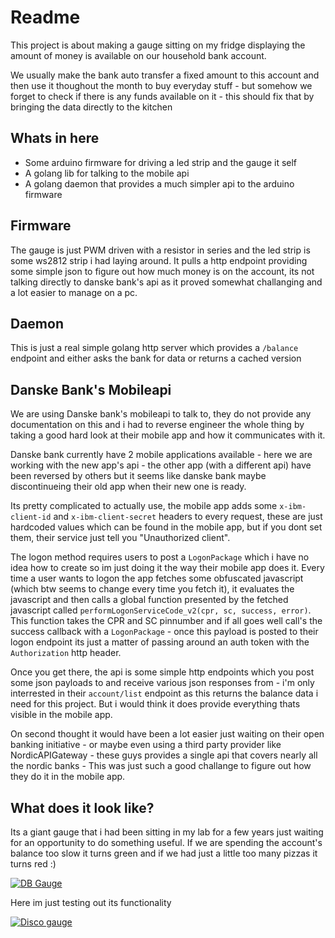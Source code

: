 # Readme

This project is about making a gauge sitting on my fridge displaying the amount of money is available on our household bank account.

We usually make the bank auto transfer a fixed amount to this account and then use it thoughout the month to buy everyday stuff - but somehow we forget to check if there is any funds available on it - this should fix that by bringing the data directly to the kitchen

## Whats in here

* Some arduino firmware for driving a led strip and the gauge it self
* A golang lib for talking to the mobile api
* A golang daemon that provides a much simpler api to the arduino firmware

## Firmware

The gauge is just PWM driven with a resistor in series and the led strip is some ws2812 strip i had laying around.
It pulls a http endpoint providing some simple json to figure out how much money is on the account, its not talking directly to danske bank's api as it proved somewhat challanging and a lot easier to manage on a pc. 

## Daemon

This is just a real simple golang http server which provides a `/balance` endpoint and either asks the bank for data or returns a cached version

## Danske Bank's Mobileapi

We are using Danske bank's mobileapi to talk to, they do not provide any documentation on this and i had to reverse engineer the whole thing by taking a good hard look at their mobile app and how it communicates with it.

Danske bank currently have 2 mobile applications available - here we are working with the new app's api - the other app (with a different api) have been reversed by others but it seems like danske bank maybe discontinueing their old app when their new one is ready.

Its pretty complicated to actually use, the mobile app adds some `x-ibm-client-id` and `x-ibm-client-secret` headers to every request, these are just hardcoded values which can be found in the mobile app, but if you dont set them, their service just tell you "Unauthorized client".

The logon method requires users to post a `LogonPackage` which i have no idea how to create so im just doing it the way their mobile app does it. Every time a user wants to logon the app fetches some obfuscated javascript (which btw seems to change every time you fetch it), it evaluates the javascript and then calls a global function presented by the fetched javascript called `performLogonServiceCode_v2(cpr, sc, success, error)`. This function takes the CPR and SC pinnumber and if all goes well call's the success callback with a `LogonPackage` - once this payload is posted to their logon endpoint its just a matter of passing around an auth token with the `Authorization` http header.

Once you get there, the api is some simple http endpoints which you post some json payloads to and receive various json responses from - i'm only interrested in their `account/list` endpoint as this returns the balance data i need for this project. But i would think it does provide everything thats visible in the mobile app.

On second thought it would have been a lot easier just waiting on their open banking initiative - or maybe even using a third party provider like NordicAPIGateway - these guys provides a single api that covers nearly all the nordic banks - This was just such a good challange to figure out how they do it in the mobile app.

## What does it look like?

Its a giant gauge that i had been sitting in my lab for a few years just waiting for an opportunity to do something useful. If we are spending the account's balance too slow it turns green and if we had just a little too many pizzas it turns red :) 

[![DB Gauge](https://img.youtube.com/vi/A176qIdmtdE/0.jpg)](https://www.youtube.com/watch?v=A176qIdmtdE)

Here im just testing out its functionality

[![Disco gauge](https://img.youtube.com/vi/2FOa_tpI1xw/0.jpg)](https://www.youtube.com/watch?v=2FOa_tpI1xw)
